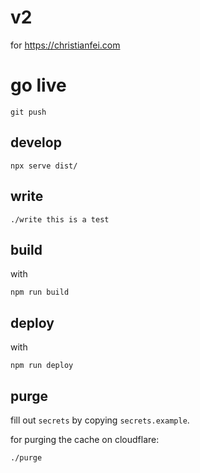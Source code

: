# v2

for https://christianfei.com

# go live

```
git push
```


## develop

```
npx serve dist/
```

## write

```
./write this is a test
```

## build

with

```
npm run build
```

## deploy

with

```
npm run deploy
```

## purge

fill out `secrets` by copying `secrets.example`.

for purging the cache on cloudflare:

```
./purge
```

